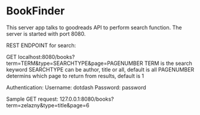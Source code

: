 # BookFinder
This server app talks to goodreads API to perform search function. The server is started with port 8080.

REST ENDPOINT for search:

GET localhost:8080/books?term=TERM&type=SEARCHTYPE&page=PAGENUMBER
TERM is the search keyword
SEARCHTYPE can be author, title or all, default is all
PAGENUMBER determins which page to return from results, default is 1

Authentication:
Username: dotdash
Password: password

Sample GET request: 
127.0.0.1:8080/books?term=zelazny&type=title&page=6
